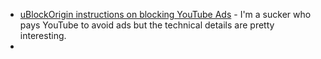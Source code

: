 - [uBlockOrigin instructions on blocking YouTube Ads](https://old.reddit.com/r/uBlockOrigin/comments/17j6ygs/youtube_antiadblock_and_ads_october_29_2023_mega/) - I'm a sucker who pays YouTube to avoid ads but the technical details are pretty interesting.
-